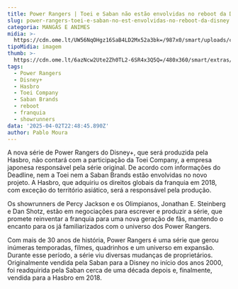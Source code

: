 ```yaml
---
title: Power Rangers | Toei e Saban não estão envolvidas no reboot da Disney
slug: power-rangers-toei-e-saban-no-est-envolvidas-no-reboot-da-disney
categoria: MANGÁS E ANIMES
midia: >-
  https://cdn.ome.lt/UW56NqOHgz16SaB4LD2Mx52a3bk=/987x0/smart/uploads/conteudo/fotos/OMELETE_CAPA_-_2025-04-02T191135.362.png
tipoMidia: imagem
thumb: >-
  https://cdn.ome.lt/6azNcw2Ute2Zh0TL2-6SR4x3Q5Q=/480x360/smart/extras/conteudos/omelete_THUMB_-_2025-04-02T191116.345.png
tags:
  - Power Rangers
  - Disney+
  - Hasbro
  - Toei Company
  - Saban Brands
  - reboot
  - franquia
  - showrunners
data: '2025-04-02T22:48:45.890Z'
author: Pablo Moura
---
```


A nova série de Power Rangers do Disney+, que será produzida pela Hasbro, não contará com a participação da Toei Company, a empresa japonesa responsável pela série original. De acordo com informações do Deadline, nem a Toei nem a Saban Brands estão envolvidas no novo projeto. A Hasbro, que adquiriu os direitos globais da franquia em 2018, com exceção do território asiático, será a responsável pela produção.

Os showrunners de Percy Jackson e os Olimpianos, Jonathan E. Steinberg e Dan Shotz, estão em negociações para escrever e produzir a série, que promete reinventar a franquia para uma nova geração de fãs, mantendo o encanto para os já familiarizados com o universo dos Power Rangers.

Com mais de 30 anos de história, Power Rangers é uma série que gerou inúmeras temporadas, filmes, quadrinhos e um universo em expansão. Durante esse período, a série viu diversas mudanças de proprietários. Originalmente vendida pela Saban para a Disney no início dos anos 2000, foi readquirida pela Saban cerca de uma década depois e, finalmente, vendida para a Hasbro em 2018.
